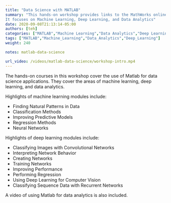 ```yaml
---
title: "Data Science with MATLAB"
summary: "This hands-on workshop provides links to the MathWorks online courses in Data Science.
It focuses on Machine Learning, Deep Learning, and Data Analytics"
date: 2020-09-08T21:13:14-05:00
authors: [teh]
categories: ["MATLAB","Machine Learning","Data Analytics","Deep Learning"]
tags: ["MATLAB","Machine_Learning","Data_Analytics","Deep_Learning"]
weight: 240

notes: matlab-data-science

url_video: /videos/matlab-data-science/workshop-intro.mp4
---
```


The hands-on courses in this workshop cover the use of Matlab for data science applications.
They cover the areas of machine learning, deep learning, and data analytics.

Highlights of machine learning modules include:

 - Finding Natural Patterns in Data
 - Classification Methods
 - Improving Predictive Models
 - Regression Methods
 - Neural Networks

Highlights of deep learning modules include:

 - Classifying Images with Convolutional Networks
 - Interpreting Network Behavior
 - Creating Networks
 - Training Networks
 - Improving Performance
 - Performing Regression
 - Using Deep Learning for Computer Vision
 - Classifying Sequence Data with Recurrent Networks

 A video of using Matlab for data analytics is also included.
